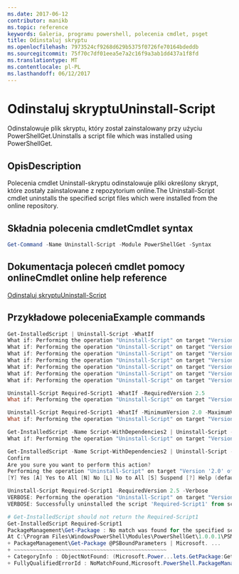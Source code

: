 ```yaml
---
ms.date: 2017-06-12
contributor: manikb
ms.topic: reference
keywords: Galeria, programu powershell, polecenia cmdlet, psget
title: Odinstaluj skryptu
ms.openlocfilehash: 7973524cf9268d629b5375f0726fe70164bdeddb
ms.sourcegitcommit: 75f70c7df01eea5e7a2c16f9a3ab1dd437a1f8fd
ms.translationtype: MT
ms.contentlocale: pl-PL
ms.lasthandoff: 06/12/2017
---
```

# <a name="uninstall-script"></a><span data-ttu-id="01c80-103">Odinstaluj skryptu</span><span class="sxs-lookup"><span data-stu-id="01c80-103">Uninstall-Script</span></span>

<span data-ttu-id="01c80-104">Odinstalowuje plik skryptu, który został zainstalowany przy użyciu PowerShellGet.</span><span class="sxs-lookup"><span data-stu-id="01c80-104">Uninstalls a script file which was installed using PowerShellGet.</span></span>

## <a name="description"></a><span data-ttu-id="01c80-105">Opis</span><span class="sxs-lookup"><span data-stu-id="01c80-105">Description</span></span>

<span data-ttu-id="01c80-106">Polecenia cmdlet Uninstall-skryptu odinstalowuje pliki określony skrypt, które zostały zainstalowane z repozytorium online.</span><span class="sxs-lookup"><span data-stu-id="01c80-106">The Uninstall-Script cmdlet uninstalls the specified script files which were installed from the online repository.</span></span>

## <a name="cmdlet-syntax"></a><span data-ttu-id="01c80-107">Składnia polecenia cmdlet</span><span class="sxs-lookup"><span data-stu-id="01c80-107">Cmdlet syntax</span></span>

```powershell
Get-Command -Name Uninstall-Script -Module PowerShellGet -Syntax
```
## <a name="cmdlet-online-help-reference"></a><span data-ttu-id="01c80-108">Dokumentacja poleceń cmdlet pomocy online</span><span class="sxs-lookup"><span data-stu-id="01c80-108">Cmdlet online help reference</span></span>

[<span data-ttu-id="01c80-109">Odinstaluj skryptu</span><span class="sxs-lookup"><span data-stu-id="01c80-109">Uninstall-Script</span></span>](http://go.microsoft.com/fwlink/?LinkId=619789)

## <a name="example-commands"></a><span data-ttu-id="01c80-110">Przykładowe polecenia</span><span class="sxs-lookup"><span data-stu-id="01c80-110">Example commands</span></span>

```powershell
Get-InstalledScript | Uninstall-Script -WhatIf
What if: Performing the operation "Uninstall-Script" on target "Version '2.5' of script 'Required-Script3'".
What if: Performing the operation "Uninstall-Script" on target "Version '1.0' of script 'Demo-Script'".
What if: Performing the operation "Uninstall-Script" on target "Version '2.5' of script 'Fabrikam-Script'".
What if: Performing the operation "Uninstall-Script" on target "Version '2.5' of script 'Fabrikam-ServerScript'".
What if: Performing the operation "Uninstall-Script" on target "Version '2.5' of script 'Required-Script1'".
What if: Performing the operation "Uninstall-Script" on target "Version '2.5' of script 'Required-Script2'".
What if: Performing the operation "Uninstall-Script" on target "Version '2.0' of script 'Script-WithDependencies2'".

Uninstall-Script Required-Script1 -WhatIf -RequiredVersion 2.5
What if: Performing the operation "Uninstall-Script" on target "Version '2.5' of script 'Required-Script1'".

Uninstall-Script Required-Script1 -WhatIf -MinimumVersion 2.0 -MaximumVersion 3.0
What if: Performing the operation "Uninstall-Script" on target "Version '2.5' of script 'Required-Script1'".

Get-InstalledScript -Name Script-WithDependencies2 | Uninstall-Script -WhatIf
What if: Performing the operation "Uninstall-Script" on target "Version '2.0' of script 'Script-WithDependencies2'".

Get-InstalledScript -Name Script-WithDependencies2 | Uninstall-Script -Confirm
Confirm
Are you sure you want to perform this action?
Performing the operation "Uninstall-Script" on target "Version '2.0' of script 'Script-WithDependencies2'".
[Y] Yes [A] Yes to All [N] No [L] No to All [S] Suspend [?] Help (default is "Y"): N

Uninstall-Script Required-Script1 -RequiredVersion 2.5 -Verbose
VERBOSE: Performing the operation "Uninstall-Script" on target "Version '2.5' of script 'Required-Script1'".
VERBOSE: Successfully uninstalled the script 'Required-Script1' from script base 'C:\Users\manikb\Documents\WindowsPowerShell\Scripts'.

# Get-InstalledScript should not return the Required-Script1
Get-InstalledScript Required-Script1
PackageManagement\Get-Package : No match was found for the specified search criteria and script names 'Required-Script1'.
At C:\Program Files\WindowsPowerShell\Modules\PowerShellGet\1.0.0.1\PSModule.psm1:3142 char:9
+ PackageManagement\Get-Package @PSBoundParameters | Microsoft. ...
+ ~~~~~~~~~~~~~~~~~~~~~~~~~~~~~~~~~~~~~~~~~~~~~~~~
+ CategoryInfo : ObjectNotFound: (Microsoft.Power...lets.GetPackage:GetPackage) [Get-Package], Exception
+ FullyQualifiedErrorId : NoMatchFound,Microsoft.PowerShell.PackageManagement.Cmdlets.GetPackage
```

